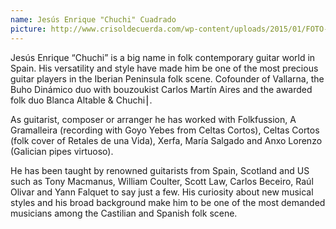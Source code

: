 ```yaml
---
name: Jesús Enrique "Chuchi" Cuadrado
picture: http://www.crisoldecuerda.com/wp-content/uploads/2015/01/FOTO-CHUCHI-300x201.jpg
---
```


Jesús Enrique “Chuchi” is a big name in folk contemporary guitar world in Spain. His versatility and style have made him be one of the most precious guitar players in the Iberian Peninsula folk scene. Cofounder of Vallarna, the Buho Dinámico duo with bouzoukist Carlos Martín Aires and the awarded folk duo Blanca Altable & Chuchi⎮.

As guitarist, composer or arranger he has worked with Folkfussion, A Gramalleira (recording with Goyo Yebes from Celtas Cortos), Celtas Cortos (folk cover of Retales de una Vida), Xerfa, María Salgado and Anxo Lorenzo (Galician pipes virtuoso).

He has been taught by renowned guitarists from Spain, Scotland and US such as Tony Macmanus, William Coulter, Scott Law, Carlos Beceiro, Raúl Olivar and Yann Falquet to say just a few. His curiosity about new musical styles and his broad background make him to be one of the most demanded musicians among the Castilian and Spanish folk scene.
